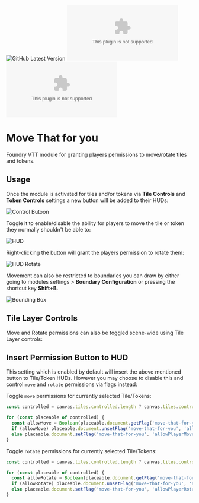 ![GitHub Latest Version](https://img.shields.io/github/v/release/Aedif/move-that-for-you?sort=semver)
![GitHub Latest Release](https://img.shields.io/github/downloads/Aedif/move-that-for-you/latest/move-that-for-you.zip)
![GitHub All Releases](https://img.shields.io/github/downloads/Aedif/move-that-for-you/move-that-for-you.zip)

# Move That for you

Foundry VTT module for granting players permissions to move/rotate tiles and tokens.

## Usage

Once the module is activated for tiles and/or tokens via **Tile Controls** and **Token Controls** settings a new button will be added to their HUDs:

![Control Butoon](https://user-images.githubusercontent.com/7693704/199137202-0fe5e7ae-380d-4e11-b800-8f0bda38b1f6.png)

Toggle it to enable/disable the ability for players to move the tile or token they normally shouldn't be able to:

![HUD](https://user-images.githubusercontent.com/7693704/200051048-a23da814-f853-45aa-9521-078d7e009caf.png)

Right-clicking the button will grant the players permission to rotate them:

![HUD Rotate](https://user-images.githubusercontent.com/7693704/200051114-4c5caae8-1d73-4354-9582-71bd0c898601.png)

Movement can also be restricted to boundaries you can draw by either going to modules settings > **Boundary Configuration** or pressing the shortcut key **Shift+B**.

![Bounding Box](https://user-images.githubusercontent.com/7693704/200052370-2d1ff976-be8e-417e-8c30-5bf1a36199f1.png)

## Tile Layer Controls

Move and Rotate permissions can also be toggled scene-wide using Tile Layer controls:

## Insert Permission Button to HUD

This setting which is enabled by default will insert the above mentioned button to Tile/Token HUDs. However you may choose to disable this and control `move` and `rotate` permissions via flags instead:

Toggle `move` permissions for currently selected Tile/Tokens:

```js
const controlled = canvas.tiles.controlled.length ? canvas.tiles.controlled : canvas.tokens.controlled;

for (const placeable of controlled) {
  const allowMove = Boolean(placeable.document.getFlag('move-that-for-you', 'allowPlayerMove'));
  if (allowMove) placeable.document.unsetFlag('move-that-for-you', 'allowPlayerMove');
  else placeable.document.setFlag('move-that-for-you', 'allowPlayerMove', true);
}
```

Toggle `rotate` permissions for currently selected Tile/Tokens:

```js
const controlled = canvas.tiles.controlled.length ? canvas.tiles.controlled : canvas.tokens.controlled;

for (const placeable of controlled) {
  const allowRotate = Boolean(placeable.document.getFlag('move-that-for-you', 'allowPlayerRotate'));
  if (allowRotate) placeable.document.unsetFlag('move-that-for-you', 'allowPlayerRotate');
  else placeable.document.setFlag('move-that-for-you', 'allowPlayerRotate', true);
}
```
